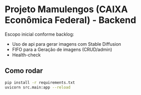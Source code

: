 # Projeto Mamulengos (CAIXA Econômica Federal) - Backend

Escopo inicial conforme backlog:

- Uso de api para gerar imagens com Stable Diffusion
- FIFO para a Geração de imagens (CRUD/admin)
- Health-check

## Como rodar
```bash
pip install -r requirements.txt
uvicorn src.main:app --reload
```